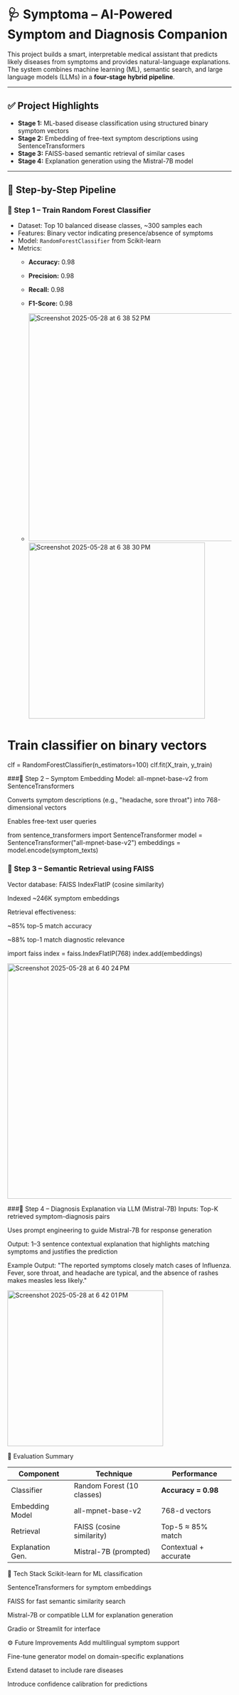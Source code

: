 # 🩺 Symptoma – AI-Powered Symptom and Diagnosis Companion

This project builds a smart, interpretable medical assistant that predicts likely diseases from symptoms and provides natural-language explanations. The system combines machine learning (ML), semantic search, and large language models (LLMs) in a **four-stage hybrid pipeline**.

---

## ✅ Project Highlights

- **Stage 1:** ML-based disease classification using structured binary symptom vectors
- **Stage 2:** Embedding of free-text symptom descriptions using SentenceTransformers
- **Stage 3:** FAISS-based semantic retrieval of similar cases
- **Stage 4:** Explanation generation using the Mistral-7B model

---

## 🔧 Step-by-Step Pipeline

### 🔹 Step 1 – Train Random Forest Classifier
- Dataset: Top 10 balanced disease classes, ~300 samples each
- Features: Binary vector indicating presence/absence of symptoms
- Model: `RandomForestClassifier` from Scikit-learn
- Metrics:
  - **Accuracy:** 0.98
  - **Precision:** 0.98
  - **Recall:** 0.98
  - **F1-Score:** 0.98
  
  - <img width="512" alt="Screenshot 2025-05-28 at 6 38 52 PM" src="https://github.com/user-attachments/assets/5931b89b-5d0a-4cf9-975d-e9e80de5842c" />
    <img width="396" alt="Screenshot 2025-05-28 at 6 38 30 PM" src="https://github.com/user-attachments/assets/86f02967-25fd-4710-8223-3cd9c7eaf544" />

# Train classifier on binary vectors
clf = RandomForestClassifier(n_estimators=100)
clf.fit(X_train, y_train)

###🔹 Step 2 – Symptom Embedding
Model: all-mpnet-base-v2 from SentenceTransformers

Converts symptom descriptions (e.g., "headache, sore throat") into 768-dimensional vectors

Enables free-text user queries


from sentence_transformers import SentenceTransformer
model = SentenceTransformer("all-mpnet-base-v2")
embeddings = model.encode(symptom_texts)


### 🔹 Step 3 – Semantic Retrieval using FAISS
Vector database: FAISS IndexFlatIP (cosine similarity)

Indexed ~246K symptom embeddings

Retrieval effectiveness:

~85% top-5 match accuracy

~88% top-1 match diagnostic relevance

import faiss
index = faiss.IndexFlatIP(768)
index.add(embeddings)

<img width="529" alt="Screenshot 2025-05-28 at 6 40 24 PM" src="https://github.com/user-attachments/assets/893b8aa2-8341-4357-880c-fdfb60bb54e0" />

###🔹 Step 4 – Diagnosis Explanation via LLM (Mistral-7B)
Inputs: Top-K retrieved symptom-diagnosis pairs

Uses prompt engineering to guide Mistral-7B for response generation

Output: 1–3 sentence contextual explanation that highlights matching symptoms and justifies the prediction

Example Output:
"The reported symptoms closely match cases of Influenza. Fever, sore throat, and headache are typical, and the absence of rashes makes measles less likely."

<img width="350" alt="Screenshot 2025-05-28 at 6 42 01 PM" src="https://github.com/user-attachments/assets/38eb3737-d4c7-47e4-84a5-b713cc5cf58f" />

🧪 Evaluation Summary

| Component        | Technique                  | Performance           |
| ---------------- | -------------------------- | --------------------- |
| Classifier       | Random Forest (10 classes) | **Accuracy = 0.98**   |
| Embedding Model  | all-mpnet-base-v2          | 768-d vectors         |
| Retrieval        | FAISS (cosine similarity)  | Top-5 ≈ 85% match     |
| Explanation Gen. | Mistral-7B (prompted)      | Contextual + accurate |

🧠 Tech Stack
Scikit-learn for ML classification

SentenceTransformers for symptom embeddings

FAISS for fast semantic similarity search

Mistral-7B or compatible LLM for explanation generation

Gradio or Streamlit for interface

⚙️ Future Improvements
Add multilingual symptom support

Fine-tune generator model on domain-specific explanations

Extend dataset to include rare diseases

Introduce confidence calibration for predictions
